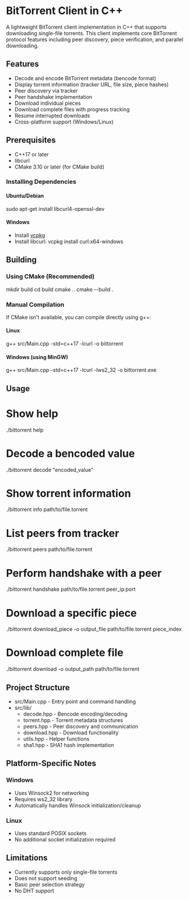 # BitTorrent Client in C++

A lightweight BitTorrent client implementation in C++ that supports downloading single-file torrents. This client implements core BitTorrent protocol features including peer discovery, piece verification, and parallel downloading.

## Features

- Decode and encode BitTorrent metadata (bencode format)
- Display torrent information (tracker URL, file size, piece hashes)
- Peer discovery via tracker
- Peer handshake implementation
- Download individual pieces
- Download complete files with progress tracking
- Resume interrupted downloads
- Cross-platform support (Windows/Linux)

## Prerequisites

- C++17 or later
- libcurl
- CMake 3.10 or later (for CMake build)

### Installing Dependencies

#### Ubuntu/Debian
sudo apt-get install libcurl4-openssl-dev

#### Windows
- Install [vcpkg](https://github.com/microsoft/vcpkg)
- Install libcurl:
vcpkg install curl:x64-windows

## Building

### Using CMake (Recommended)
mkdir build
cd build
cmake ..
cmake --build .

### Manual Compilation

If CMake isn't available, you can compile directly using g++:

#### Linux
g++ src/Main.cpp -std=c++17 -lcurl -o bittorrent

#### Windows (using MinGW)
g++ src/Main.cpp -std=c++17 -lcurl -lws2_32 -o bittorrent.exe

## Usage

# Show help
./bittorrent help

# Decode a bencoded value
./bittorrent decode "encoded_value"

# Show torrent information
./bittorrent info path/to/file.torrent

# List peers from tracker
./bittorrent peers path/to/file.torrent

# Perform handshake with a peer
./bittorrent handshake path/to/file.torrent peer_ip:port

# Download a specific piece
./bittorrent download_piece -o output_file path/to/file.torrent piece_index

# Download complete file
./bittorrent download -o output_path path/to/file.torrent

## Project Structure

- src/Main.cpp - Entry point and command handling
- src/lib/
  - decode.hpp - Bencode encoding/decoding
  - torrent.hpp - Torrent metadata structures
  - peers.hpp - Peer discovery and communication
  - download.hpp - Download functionality
  - utils.hpp - Helper functions
  - sha1.hpp - SHA1 hash implementation

## Platform-Specific Notes

### Windows
- Uses Winsock2 for networking
- Requires ws2_32 library
- Automatically handles Winsock initialization/cleanup

### Linux
- Uses standard POSIX sockets
- No additional socket initialization required

## Limitations

- Currently supports only single-file torrents
- Does not support seeding
- Basic peer selection strategy
- No DHT support
